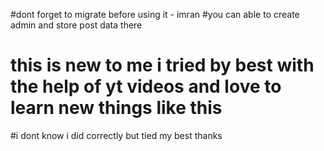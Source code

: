 #dont forget to migrate before using it - imran
#you can able to create admin and store post data there






# this is new to me i tried by best with the help of yt videos and love to learn new things like this
#i dont know i did correctly but tied my best thanks
